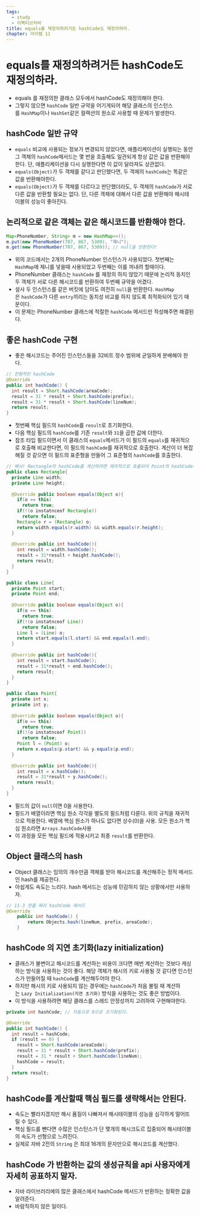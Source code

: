 ```yaml
---
tags:
  - study
  - 이펙티브자바
title: equals를 재정의하려거든 hashCode도 재정의하라.
chapter: 아이템 11
---
```

# equals를 재정의하려거든 hashCode도 재정의하라.
- equals 를 재정의한 클래스 모두에서 hashCode도 재정의해야 한다.
- 그렇지 않으면 `hashCode` 일반 규약을 어기게되어 해당 클래스의 인스턴스를 `HashMap`이나 `HashSet`같은 컬렉션의 원소로 사용할 때 문제가 발생한다.

## hashCode 일반 규약
- `equals` 비교에 사용되는 정보가 변경되지 않았다면, 애플리케이션이 실행되는 동안 그 객체의 `hashCode`메서드는 몇 번을 호출해도 일관되게 항상 값은 값을 반환해야한다. 단, 애플리케이션을 다시 실행한다면 이 값이 달라져도 상관없다.
- `equals(Object)`가 두 객체를 같다고 판단했다면, 두 객체의 `hashCode`는 똑같은 값을 반환해야한다.
- `equals(Object)`가 두 객체를 다르다고 판단했더라도, 두 객체의 `hashCode`가 서로 다른 값을 반환할 필요는 없다.  단, 다른 객체에 대해서 다른 값을 반환해야 해시테이블의 성능이 좋아진다.

## 논리적으로 같은 객체는 같은 해시코드를 반환해야 한다.

```java
Map<PhoneNumber, String> m = new HashMap<>();
m.put(new PhoneNumber(707, 867, 5309), "제니");
m.get(new PhoneNumber(707, 867, 5309)); // null을 반환한다!
```
- 위의 코드에서는 2개의 PhoneNumber 인스턴스가 사용되었다. 첫번째는 `HashMap`에 제니를 넣을때 사용되었고 두번째는 이를 꺼내려 할때이다.
- PhoneNumber 클래스는 `hashCode` 를 재정의 하지 않았기 때문에 논리적 동치인 두 객체가 서로 다른 해시코드를 반환하여 두번째 규약을 어겼다.
- 설사 두 인스턴스를 같은 버킷에 담아도 여전히 `null`을 반환한다. `HashMap`은 `hashCode`가 다른 `entry`끼리는 동치성 비교를 하지 않도록 최적화되어 있기 때문이다.
- 이 문제는 PhoneNumber 클래스에 적절한 `hashCode` 메서드만 작성해주면 해결된다.

## 좋은 hashCode 구현
-  좋은 해시코드는 주어진 인스턴스들을 32비트 정수 범위에 균일하게 분배해야 한다.
```java
// 전형적인 hashCode
@Override 
public int hashCode() {
  int result = Short.hashCode(areaCode);
  result = 31 * result + Short.hashCode(prefix);
  result = 31 * result + Short.hashCode(lineNum);
  return result;
}
```
- 첫번째 핵심 필드의 `hashCode`를 `result`로 초기화한다.
- 다음 핵심 필드의 `hashCode`를 기존 `result`와 `31`을 곱한 값에 더한다.
- 참조 타입 필드이면서 이 클래스의 `equals`메서드가 이 필드의 `equals`를 재귀적으로 호출해 비교한다면, 이 필드의 `hashCode`를 재귀적으로 호출한다. 계산이 더 복잡해질 것 같으면 이 필드의 표준형을 만들어 그 표준형의 `hashCode`를 호출한다.

```java
// 예시! Rectangle의 hashCode를 계산하려면 재귀적으로 호출되어 Point의 hashCode까지 내려간다.
public class Rectangle{
  private Line width;
  private Line height;
  
  @Override public boolean equals(Object o){
    if(o == this)
      return true;
    if(!(o instatnceof Rectangle))
      return false;
    Rectangle r = (Rectangle) o;
    return width.equals(r.width) && width.equals(r.height);
  }
  
  @Override public int hashCode(){
    int result = width.hashCode();
    result = 31*result + height.hashCode();
    return result;
  }
}

public class Line{
  private Point start;
  private Point end;
  
  @Override public boolean equals(Object o){
    if(o == this)
      return true;
    if(!(o instatnceof Line))
      return false;
    Line l = (Line) o;
    return start.equals(l.start) && end.equals(l.end);
  }
  
  @Override public int hashCode(){
    int result = start.hashCode();
    result = 31*result + end.hashCode();
    return result;
  }
}

public class Point{
  private int x;
  private int y;
  
  @Override public boolean equals(Object o){
    if(o == this)
      return true;
    if(!(o instatnceof Point))
      return false;
    Point l = (Point) o;
    return x.equals(p.start) && y.equals(p.end);
  }
  
  @Override public int hashCode(){
    int result = x.hashCode();
    result = 31*result + y.hashCode();
    return result;
  }
}
```
- 필드의 값이 `null`이면 0을 사용한다.
- 필드가 배열이라면 핵심 원소 각각을 별도의 필드처럼 다룬다. 위의 규칙을 재귀적으로 적용한다. 배열에 핵심 원소가 하나도 없다면 상수(0)을 사용. 모든 원소가 핵심 원소라면 `Arrays.hashCode`사용
- 이 과정을 모든 핵심 필드에 적용시키고 최종 `result`를 반환한다.
## Object 클래스의 hash
- Object 클래스는 임의의 개수만큼 객체를 받아 해시코드를 계산해주는 정적 메서드인 hash를 제공한다.
- 아쉽게도 속도는 느리다. hash 메서드는 성능에 민감하지 않는 상황에서만 사용하자.
```java
// 11-3 한줄 짜리 hashCode 메서드
@Override
    public int hashCode() {
	    return Objects.hash(lineNum, prefix, areaCode);
    }
```

## hashCode 의 지연 초기화(lazy initialization)

- 클래스가 불변이고 해시코드를 계산하는 비용이 크다면 매번 계산하는 것보다 캐싱하는 방식을 사용하는 것이 좋다. 해당 객체가 해시의 키로 사용될 것 같다면 인스턴스가 만들어질 때 `hashCode`를 계산해두어야 한다.
- 하지만 해시의 키로 사용되지 않는 경우에는 `hashCode`가 처음 불릴 때 계산하는 `Lazy Initialization(지연 초기화)` 방식을 사용하는 것도 좋은 방법이다.
- 이 방식을 사용하려면 해당 클래스를 스레드 안정성까지 고려하여 구현해야한다.
```java
private int hashCode; // 자동으로 0으로 초기화된다.

@Override 
public int hashCode() {
  int result = hashCode;
  if (result == 0) {
    result = Short.hashCode(areaCode);
    result = 31 * result + Short.hashCode(prefix);
    result = 31 * result + Short.hashCode(lineNum);
    hashCode = result;
  }
  return result;
}
```

## hashCode를 계산할때 핵심 필드를 생략해서는 안된다.
- 속도는 빨라지겠지만 해시 품질이 나빠져서 해시테이블의 성능을 심각하게 떨어뜨릴 수 있다.
- 핵심 필드를 뺀다면 수많은 인스턴스가 단 몇개의 해시크도르 집중되어 해시테이블의 속도가 선형으로 느려진다.
- 실제로 자바 2전의 `String` 은 최대 16개의 문자만으로 해시코드를 계산했다.
## hashCode 가 반환하는 값의 생성규칙을 api 사용자에게 자세히 공표하지 말자.

- 자바 라이브러리에의 많은 클래스에서 hashCode 메서드가 반환하는 정확한 값을 알려준다.
- 바람직하지 않은 일이다.
